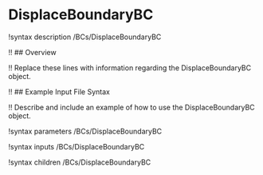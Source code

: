# DisplaceBoundaryBC

!syntax description /BCs/DisplaceBoundaryBC

!! ## Overview

!! Replace these lines with information regarding the DisplaceBoundaryBC object.

!! ## Example Input File Syntax

!! Describe and include an example of how to use the DisplaceBoundaryBC object.

!syntax parameters /BCs/DisplaceBoundaryBC

!syntax inputs /BCs/DisplaceBoundaryBC

!syntax children /BCs/DisplaceBoundaryBC
